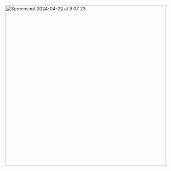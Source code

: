 <img width="500" alt="Screenshot 2024-04-22 at 9 07 23" src="https://github.com/denitsanp/chatty/assets/150515604/5343cc83-d399-4bed-9a51-e859adfe1066">
